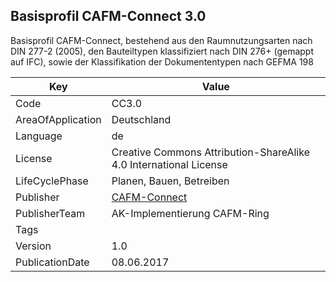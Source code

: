 ## Basisprofil CAFM-Connect 3.0
Basisprofil CAFM-Connect, bestehend aus den Raumnutzungsarten nach DIN 277-2 (2005), den Bauteiltypen klassifiziert nach DIN 276+ (gemappt auf IFC), sowie der Klassifikation der Dokumententypen nach GEFMA 198

Key | Value |
--|--|
Code | CC3.0 |  
AreaOfApplication | Deutschland |  
Language | de |  
License | Creative Commons Attribution-ShareAlike 4.0 International License |  
LifeCyclePhase | Planen, Bauen, Betreiben |  
Publisher | [CAFM-Connect](https://www.cafm-connect.org/) |  
PublisherTeam | AK-Implementierung CAFM-Ring |  
Tags |  |  
Version | 1.0 |  
PublicationDate | 08.06.2017 |  
